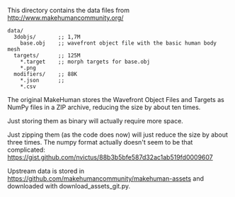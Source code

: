 This directory contains the data files from http://www.makehumancommunity.org/

```
data/
  3dobjs/       ;; 1,7M
    base.obj    ;; wavefront object file with the basic human body mesh
  targets/      ;; 125M
    *.target    ;; morph targets for base.obj
    *.png
  modifiers/    ;; 88K
    *.json      ;; 
    *.csv
```

The original MakeHuman stores the Wavefront Object Files and Targets as
NumPy files in a ZIP archive, reducing the size by about ten times.

Just storing them as binary will actually require more space.

Just zipping them (as the code does now) will just reduce the size by about
three times. The numpy format actually doesn't seem to be that complicated:
https://gist.github.com/nvictus/88b3b5bfe587d32ac1ab519fd0009607

Upstream data is stored in https://github.com/makehumancommunity/makehuman-assets
and downloaded with download_assets_git.py.
